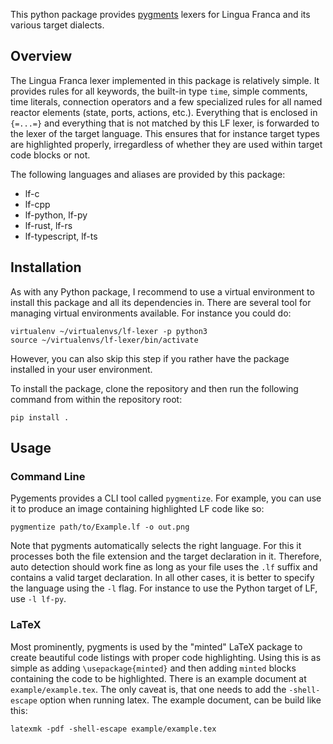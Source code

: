 This python package provides [pygments](https://pygments.org/) lexers for Lingua Franca and its various target dialects.

## Overview

The Lingua Franca lexer implemented in this package is relatively simple.
It provides rules for all keywords, the built-in type `time`, simple comments, time literals, connection operators and a few specialized rules for all named  reactor elements (state, ports, actions, etc.).
Everything that is enclosed in `{=...=}` and everything that is not matched by this LF lexer, is forwarded to the lexer of the target language.
This ensures that for instance target types are highlighted properly, irregardless of whether they are used within target code blocks or not.

The following languages and aliases are provided by this package:

- lf-c
- lf-cpp
- lf-python, lf-py
- lf-rust, lf-rs
- lf-typescript, lf-ts

## Installation

As with any Python package, I recommend to use a virtual environment to install this package and all its dependencies in.
There are several tool for managing virtual environments available. For instance you could do:
```
virtualenv ~/virtualenvs/lf-lexer -p python3
source ~/virtualenvs/lf-lexer/bin/activate
```
However, you can also skip this step if you rather have the package installed in your user environment.

To install the package, clone the repository and then run the following command from within the repository root:
```
pip install .
```

## Usage

### Command Line

Pygements provides a CLI tool called `pygmentize`. For example, you can use it to produce an image containing highlighted LF code like so:
```
pygmentize path/to/Example.lf -o out.png
```
Note that pygments automatically selects the right language. For this it processes both the file extension and the target declaration in it.
Therefore, auto detection should work fine as long as your file uses the `.lf` suffix and contains a valid target declaration. In all other cases, it is better to specify the language using the `-l` flag. For instance to use the Python target of LF, use `-l lf-py`.

### LaTeX

Most prominently, pygments is used by the "minted" LaTeX package to create beautiful code listings with proper code highlighting.
Using this is as simple as adding `\usepackage{minted}` and then adding `minted` blocks containing the code to be highlighted.
There is an example document at `example/example.tex`.
The only caveat is, that one needs to add the `-shell-escape` option when running latex.
The example document, can be build like this:
```
latexmk -pdf -shell-escape example/example.tex
```
